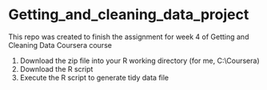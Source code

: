 # Getting_and_cleaning_data_project
This repo was created to finish the assignment for week 4 of Getting and Cleaning Data Coursera course
1. Download the zip file into your R working directory (for me, C:\\Coursera)
2. Download the R script
3. Execute the R script to generate tidy data file
